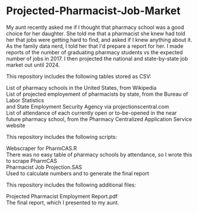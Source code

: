 # Projected-Pharmacist-Job-Market
My aunt recently asked me if I thought that pharmacy school was a good choice for her daughter. She told me that a pharmacist she knew had told her that jobs were getting hard to find, and asked if I knew anything about it. As the family data nerd, I told her that I'd prepare a report for her.
I made reports of the number of graduating pharmacy students vs the expected number of jobs in 2017.
I then projected the national and state-by-state job market out until 2024. 


This repository includes the following tables stored as CSV:

List of pharmacy schools in the United States, from Wikipedia  
List of projected employement of pharmacists by state, from the Bureau of Labor Statistics  
    and State Employment Security Agency via projectionscentral.com  
List of attendance of each currently open or to-be-opened in the near future pharmacy school, from the Pharmacy Centralized                     Application Service website  


This repository includes the following scripts:  

Webscraper for PharmCAS.R  
    There was no easy table of pharmacy schools by attendance, so I wrote this to scrape PharmCAS  
Pharmacist Job Projection.SAS  
    Used to calculate numbers and to generate the final report  
    
    
This repository includes the following additional files:  

Projected Pharmacist Employment Report.pdf  
    The final report, which I presented to my aunt.   
